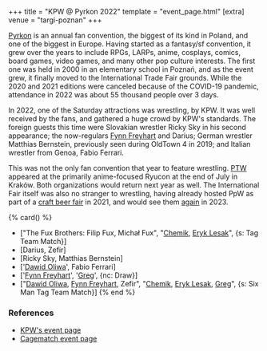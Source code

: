 +++
title = "KPW @ Pyrkon 2022"
template = "event_page.html"
[extra]
venue = "targi-poznan"
+++

[Pyrkon][pyrkon] is an annual fan convention, the biggest of its kind in Poland, and one of the biggest in Europe. Having started as a fantasy/sf convention, it grew over the years to include RPGs, LARPs, anime, cosplays, comics, board games, video games, and many other pop culture interests. The first one was held in 2000 in an elementary school in Poznań, and as the event grew, it finally moved to the International Trade Fair grounds. While the 2020 and 2021 editions were canceled because of the COVID-19 pandemic, attendance in 2022 was about 55 thousand people over 3 days.

In 2022, one of the Saturday attractions was wrestling, by KPW. It was well received by the fans, and gathered a huge crowd by KPW's standards. The foreign guests this time were Slovakian wrestler Ricky Sky in his second appearance; the now-regulars [Fynn Freyhart](@/w/fynn-freyhart.md) and Darius; German wrestler Matthias Bernstein, previously seen during OldTown 4 in 2019; and Italian wrestler from Genoa, Fabio Ferrari.

This was not the only fan convention that year to feature wrestling. [PTW](@/o/ptw.md) appeared at the primarily anime-focused Ryucon at the end of July in Kraków. Both organizations would return next year as well. The International Fair itself was also no stranger to wrestling, having already hosted PpW as part of a [craft beer fair](@/e/2021-07-30-ppw-poznan-supershow.md) in 2021, and would see them [again](@/e/2023-11-24-ppw-piwo-przyjacielem-wrestlingu.md) in 2023.

{% card() %}
- ["The Fux Brothers: Filip Fux, Michał Fux", "[Chemik](@/w/chemik.md), [Eryk Lesak](@/w/eryk-lesak.md)",
  {s: Tag Team Match}]
- [Darius, Zefir]
- [Ricky Sky, Matthias Bernstein]
- ['[Dawid Oliwa](@/w/dawid-oliwa.md)', Fabio Ferrari]
- ['[Fynn Freyhart](@/w/fynn-freyhart.md)', '[Greg](@/w/greg.md)', {nc: Draw}]
- ["[Dawid Oliwa](@/w/dawid-oliwa.md), [Fynn Freyhart](@/w/fynn-freyhart.md), Zefir",
  "[Chemik](@/w/chemik.md), [Eryk Lesak](@/w/eryk-lesak.md), [Greg](@/w/greg.md)",
  {s: Six Man Tag Team Match}]
{% end %}

### References

* [KPW's event page](https://kpwrestling.pl/events/kpw-pyrkon-2022/)
* [Cagematch event page](https://www.cagematch.net/?id=1&nr=345363)

[pyrkon]: https://en.wikipedia.org/wiki/Pyrkon
